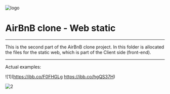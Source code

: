 ![logo](https://camo.githubusercontent.com/12b6cdd2850c27109481daf20a2bb55c925160b60a4ee08ee3c90bfc9224acdb/68747470733a2f2f692e6962622e636f2f664739376348512f48626e622e706e67)
# AirBnB clone - Web static
___

This is the second part of the AirBnB clone project. In this folder is allocated the files for the static web, which is part of the Client side (front-end).



___

Actual examples:

![1](https://ibb.co/F0FHGLg
https://ibb.co/hgQS37H)


![2](https://ibb.co/hgQS37H)

